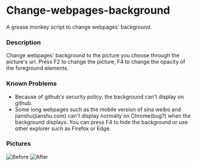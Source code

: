 # Change-webpages-background
A grease monkey script to change webpages' background.

### Description
Change webpages' background to the picture you choose through the picture's url. Press F2 to change the picture, F4 to change the opacity of the foreground elements.

### Known Problems
* Because of github's security policy, the background can't display on github.
* Some long webpages such as the mobile version of sina weibo and jianshu(jianshu.com) can't display normally on Chrome(bug?) when the background displays. You can press F4 to hide the background or use other explorer such as Firefox or Edge.

### Pictures
![Before](https://github.com/ZimingYuan/Change-webpages-background/blob/master/Before.png)
![After](https://github.com/ZimingYuan/Change-webpages-background/blob/master/After.png)
